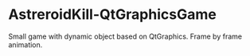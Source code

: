 # AstreroidKill-QtGraphicsGame
Small game with dynamic object based on QtGraphics. Frame by frame animation.

